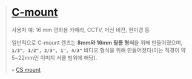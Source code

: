   
> [C-mount](/Lens-C-mount/)
> ===
> 사용처 예: 16 mm 영화용 카메라, CCTV, 머신 비전, 현미경 등
> 
> 일반적으로 C-mount 렌즈는 **8mm와 16mm 필름 형식**을 위해 만들어졌으며,  **`1/3", 1/2", 2/3", 1", 4/3"`** 비디오 형식을 위해 만들어졌다(이는 직경이 약 5~22mm인 이미지 서클 범위에 해당).
>    
> `+` [CS mount](/Lens-C-mount/#CS-mount)

